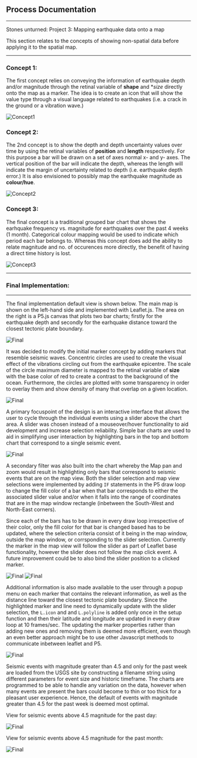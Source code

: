 ## Process Documentation
----------------------

Stones unturned: Project 3: Mapping earthquake data onto a map

This section relates to the concepts of showing non-spatial data before applying it to
the spatial map.


-------------------------

### Concept 1:

The first concept relies on conveying the information of earthquake depth and/or magnitude
through the retinal variable of **shape** and **size* directly onto the map as a marker.
The idea is to create an icon that will show the value type through a visual 
language related to earthquakes (i.e. a crack in the ground or a vibration wave.)


![Concept1](StonesUnturned-concept1.jpg)


### Concept 2:

The 2nd concept is to show the depth and depth uncertainty values over time by using the retinal
variables of **position** and **length** respectively. For this purpose a bar will be 
drawn on a set of axes normal x- and y- axes. 
The vertical position of the bar will indicate the depth, whereas the length
will indicate the margin of uncertainty related to depth (i.e. earthquake depth error.)
It is also envisioned to possibly map the earthquake magnitude as **colour/hue**.

![Concept2](StonesUnturned-concept2.jpg)

### Concept 3:

The final concept is a traditional grouped bar chart that shows the 
earhquake frequency vs. magnitude for earthquakes over the past 4 weeks (1 month).
Categorical colour mapping would be used to indicate which period each bar belongs to.
Whereas this concept does add the ability to relate magnitude and no. of occurences
more directly, the benefit of having a direct time history is lost.

![Concept3](StonesUnturned-concept3.jpg)

-------------------------------------


### Final Implementation:
--------------------

The final implementation default view is shown below. The main map is shown on
the left-hand side and implemented with Leaflet.js. The area on the right is
a P5.js canvas that plots two bar charts; firstly for the earthquake depth and
secondly for the earhquake distance toward the closest tectonic plate boundary.


![Final](finalMainview.PNG)



It was decided to modify the initial marker concept by adding markers that resemble
seismic waves. Concentric circles are used to create the visual effect of the
vibrations circling out from the earthquake epicentre. The scale of the
circle maximum diameter is mapped to the retinal variable of **size** with
the base color of red to create a contrast to the background of the ocean. 
Furthermore, the circles are plotted with some transparency in order to overlay them
and show density of many that overlap on a given location.


![Final](markers.PNG)

A primary focuspoint of the design is an interactive interface that allows the user
to cycle through the individual events using a slider above the chart area.
A slider was chosen instead of a mouseover/hover functionality to aid development
and increase selection reliability. Simple bar charts are used to aid in simplifying
user interaction by highlighting bars in the top and bottom chart that 
correspond to a single seismic event.


![Final](finalMainview2.PNG)

A secondary filter was also built into the chart
whereby the Map pan and zoom would result in highlighting 
only bars that correspond to seismic events that are on the map view.
Both the slider selection and map view selections were implemented by
adding `IF` statements in the P5 draw loop to change the fill color of a bar
when that bar corresponds to either the associated slider value and/or when it
falls into the range of coordinates that are in the map window rectangle (inbetween
the South-West and North-East corners). 


Since each of the bars has to be
drawn in every draw loop irrespective of their color, only the fill color
for that bar is changed based has to be updated, where the selection criteria 
consist of it being in the map window, outside the map window, or corrsponding to the slider selection.
Currently the marker in the map view will follow the slider as part of
Leaflet base functionality, however the slider does not follow the map click event.
A future improvement could be to also bind the slider position to a clicked
marker.

![Final](finalMainview3.PNG)
![Final](finalMainview3b.PNG)


Additional information is also made available to the user through a popup menu on each
marker that contains the relevant information, as well as the distance line toward
the closest tectonic plate boundary. Since the highlighted marker and line need to dynamically
update with the slider selection, the `L.icon` and and `L.polyline`
is added only once in the setup function and then their latitude and longitude
are updated in every draw loop at 10 frames/sec. The updating the marker properties
rather than adding new ones and removing them is deemed more efficient, even though 
an even better approach might be to use other Javascript methods to communicate inbetween
leaflet and P5.


![Final](markers_popup.PNG)


Seismic events with magnitude greater than 4.5 and only for the past week are loaded
from the USGS site by constructing a filename string using different parameters
for event size and historic timeframe.
The charts are programmed to be able to handle any variation on the data,
however when many events are present the bars could become to thin or too thick
for a pleasant user experience. Hence, the default of events with magnitude greater
than 4.5 for the past week is deemed most optimal.

View for seismic events above 4.5 magnitude for the past day:

![Final](finalMainview_day.PNG)

View for seismic events above 4.5 magnitude for the past month:

![Final](finalMainview_month.PNG)